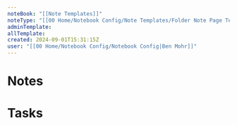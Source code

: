 ```yaml
---
noteBook: "[[Note Templates]]"
noteType: "[[00 Home/Notebook Config/Note Templates/Folder Note Page Template|Folder Note]]"
adminTemplate: 
allTemplate: 
created: 2024-09-01T15:31:15Z
user: "[[00 Home/Notebook Config/Notebook Config|Ben Mohr]]"
---
```

# Notes
# Tasks

